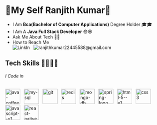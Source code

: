 # 👋My Self Ranjith Kumar🙂
- I Am **Bca(Bachelor of Computer Applications)** Degree Holder 🎓🎓
- I Am A **Java Full Stack Developer** 😎😎
- Ask Me About Tech 💭💭
- How to Reach Me <br>
  <img src="https://img.shields.io/badge/LinkedIn-0077B5?style=for-the-badge&logo=linkedin&logoColor=white" alt="LinkIn"/>&nbsp;&nbsp;&nbsp;<img src="https://img.shields.io/badge/Gmail-D14836?style=for-the-badge&logo=gmail&logoColor=white" alt="ranjithkumar22445588@gmail.com"/>
## Tech Skills 🧑‍💻🧑‍💻
###### I Code in 
<img width="48" height="48" src="https://img.icons8.com/color/48/java-coffee-cup-logo--v1.png" alt="java-coffee-cup-logo--v1"/>&nbsp;&nbsp;&nbsp;<img width="48" height="48" src="https://img.icons8.com/color/48/my-sql.png" alt="my-sql"/>&nbsp;&nbsp;&nbsp;<img width="48" height="48" src="https://img.icons8.com/color/48/git.png" alt="git"/>&nbsp;&nbsp;&nbsp;<img width="48" height="48" src="https://img.icons8.com/color/48/redis--v1.png" alt="redis"/>&nbsp;&nbsp;&nbsp;<img width="48" height="48" src="https://img.icons8.com/color/48/mongo-db.png" alt="mongo-db"/>&nbsp;&nbsp;&nbsp;<img width="48" height="48" src="https://img.icons8.com/color/48/spring-logo.png" alt="spring-logo"/>&nbsp;&nbsp;&nbsp;<img width="48" height="48" src="https://img.icons8.com/color/48/html-5--v1.png" alt="html-5--v1"/>&nbsp;&nbsp;&nbsp;<img width="48" height="48" src="https://img.icons8.com/fluency/48/css3.png" alt="css3"/>&nbsp;&nbsp;&nbsp;<img width="48" height="48" src="https://img.icons8.com/color/48/javascript--v1.png" alt="javascript--v1"/>&nbsp;&nbsp;&nbsp;<img width="48" height="48" src="https://img.icons8.com/color/48/react-native.png" alt="react-native"/>

  
